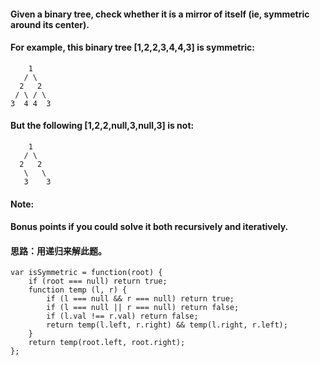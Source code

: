#### Given a binary tree, check whether it is a mirror of itself (ie, symmetric around its center).

#### For example, this binary tree [1,2,2,3,4,4,3] is symmetric:

```
    1
   / \
  2   2
 / \ / \
3  4 4  3
```
#### But the following [1,2,2,null,3,null,3] is not:

```
    1
   / \
  2   2
   \   \
   3    3
```
#### Note:
#### Bonus points if you could solve it both recursively and iteratively.

#### 思路：用递归来解此题。

```
var isSymmetric = function(root) {
    if (root === null) return true;
    function temp (l, r) {
        if (l === null && r === null) return true;
        if (l === null || r === null) return false;
        if (l.val !== r.val) return false;
        return temp(l.left, r.right) && temp(l.right, r.left);
    }
    return temp(root.left, root.right);
};
```

